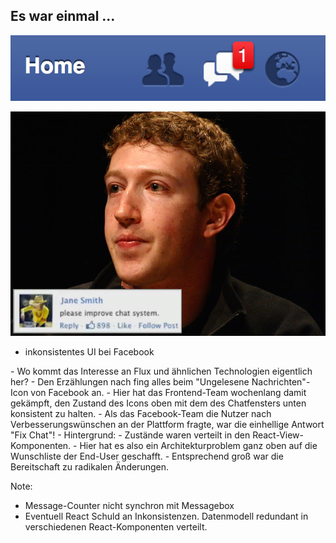 ## Es war einmal ...

<img width="800"
     alt="Message Notification Icon Bug"
     src="slides/03_flux/images/facebook-message-notification.png">


<img width="800"
     class="fragment"
     alt="Really sad Zuckerberg"
     src="slides/03_flux/images/mark-zuckerberg-sad-fix-chat.jpg">

- inkonsistentes UI bei Facebook

<div class="slide-comment">
 - Wo kommt das Interesse an Flux und ähnlichen Technologien eigentlich her?
    - Den Erzählungen nach fing alles beim "Ungelesene Nachrichten"-Icon von Facebook an.
    - Hier hat das Frontend-Team wochenlang damit gekämpft, den Zustand des Icons oben
      mit dem des Chatfensters unten konsistent zu halten.
    - Als das Facebook-Team die Nutzer nach Verbesserungswünschen an der Plattform
      fragte, war die einhellige Antwort "Fix Chat"!
 - Hintergrund:
    - Zustände waren verteilt in den React-View-Komponenten.
    - Hier hat es also ein Architekturproblem ganz oben auf die Wunschliste
      der End-User geschafft.
 - Entsprechend groß war die Bereitschaft zu radikalen Änderungen.
</div>



Note:
- Message-Counter nicht synchron mit Messagebox
- Eventuell React Schuld an Inkonsistenzen.
  Datenmodell redundant in verschiedenen React-Komponenten verteilt.
